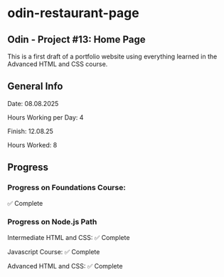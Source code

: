 # odin-restaurant-page
## Odin - Project #13: Home Page

This is a first draft of a portfolio website using everything learned in the Advanced HTML and CSS course.

## General Info
Date: 08.08.2025

Hours Working per Day: 4

Finish: 12.08.25

Hours Worked: 8

## Progress
### Progress on Foundations Course: 
✅ Complete

### Progress on Node.js Path
Intermediate HTML and CSS: ✅ Complete

Javascript Course: ✅ Complete

Advanced HTML and CSS: ✅ Complete

